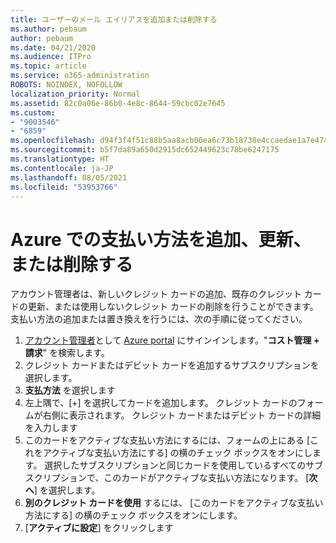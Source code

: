 ```yaml
---
title: ユーザーのメール エイリアスを追加または削除する
ms.author: pebaum
author: pebaum
ms.date: 04/21/2020
ms.audience: ITPro
ms.topic: article
ms.service: o365-administration
ROBOTS: NOINDEX, NOFOLLOW
localization_priority: Normal
ms.assetid: 82c0a06e-86b0-4e8c-8644-59cbc02e7645
ms.custom:
- "9003546"
- "6859"
ms.openlocfilehash: d94f3f4f51c88b5aa8acb06ea6c73b18738e4ccaedae1a7e47456f3b64ac4697
ms.sourcegitcommit: b5f7da89a650d2915dc652449623c78be6247175
ms.translationtype: HT
ms.contentlocale: ja-JP
ms.lasthandoff: 08/05/2021
ms.locfileid: "53953766"
---
```

# <a name="add-update-or-delete-payment-method-in-azure"></a>Azure での支払い方法を追加、更新、または削除する

アカウント管理者は、新しいクレジット カードの追加、既存のクレジット カードの更新、または使用しないクレジット カードの削除を行うことができます。 支払い方法の追加または置き換えを行うには、次の手順に従ってください。

1. [アカウント管理者](https://docs.microsoft.com/azure/billing/billing-subscription-transfer?WT.mc_id=Portal-Microsoft_Azure_Support#whoisaa)として [Azure portal](https://portal.azure.com/) にサインインします。"**コスト管理 + 請求**" を検索します。
2. クレジット カードまたはデビット カードを追加するサブスクリプションを選択します。
3. **支払方法** を選択します
4. 左上隅で、[+] を選択してカードを追加します。 クレジット カードのフォームが右側に表示されます。 クレジット カードまたはデビット カードの詳細を入力します
5. このカードをアクティブな支払い方法にするには、フォームの上にある [これをアクティブな支払い方法にする] の横のチェック ボックスをオンにします。 選択したサブスクリプションと同じカードを使用しているすべてのサブスクリプションで、このカードがアクティブな支払い方法になります。 [**次へ**] を選択します。
6. **別のクレジット カードを使用** するには、 [このカードをアクティブな支払い方法にする] の横のチェック ボックスをオンにします。
7. [**アクティブに設定**] をクリックします
